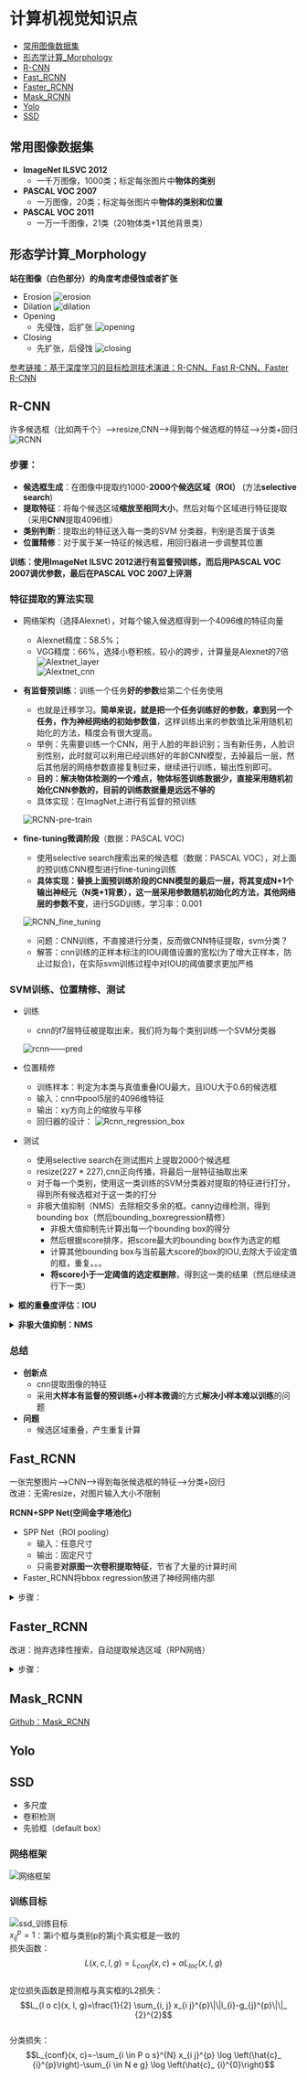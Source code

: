 # 计算机视觉知识点
* [常用图像数据集](#常用图像数据集)
* [形态学计算_Morphology](#形态学计算_Morphology)
* [R-CNN](#R-CNN)
* [Fast_RCNN](#Fast_RCNN)
* [Faster_RCNN](#Faster_RCNN)
* [Mask_RCNN](#Mask_RCNN)
* [Yolo](#Yolo)
* [SSD](#SSD)

<span id="常用图像数据集"></span>
## 常用图像数据集
* **ImageNet ILSVC 2012**
  * 一千万图像，1000类；标定每张图片中**物体的类别**
* **PASCAL VOC 2007**
  * 一万图像，20类；标定每张图片中**物体的类别和位置**
* **PASCAL VOC 2011**
  * 一万一千图像，21类（20物体类+1其他背景类）

<span id="形态学计算_Morphology"></span>
## 形态学计算_Morphology
**站在图像（白色部分）的角度考虑侵蚀或者扩张**  
* Erosion
![erosion](https://i.ibb.co/2YRpPCL/erosion.png)
* Dilation
![dilation](https://i.ibb.co/Yp2jH6D/dilation.png)
* Opening
  * 先侵蚀，后扩张
  ![opening](https://i.ibb.co/xCsqPZY/opening.png)
* Closing
  * 先扩张，后侵蚀
  ![closing](https://i.ibb.co/SP7M4BZ/closing.png)

[参考链接：基于深度学习的目标检测技术演进：R-CNN、Fast R-CNN、Faster R-CNN](https://www.cnblogs.com/skyfsm/p/6806246.html)
<span id="R-CNN"></span>
## R-CNN
许多候选框（比如两千个）-->resize,CNN-->得到每个候选框的特征-->分类+回归  
![RCNN](https://i.ibb.co/p2qbQ5P/RCNN.png)  

### 步骤：   
* **候选框生成**：在图像中提取约1000-**2000个候选区域（ROI）** (方法**selective search**)  
* **提取特征**：将每个候选区域**缩放至相同大小**，然后对每个区域进行特征提取（采用**CNN**提取4096维）  
* **类别判断**：提取出的特征送入每一类的SVM 分类器，判别是否属于该类
* **位置精修**：对于属于某一特征的候选框，用回归器进一步调整其位置

**训练：使用ImageNet ILSVC 2012进行有监督预训练，而后用PASCAL VOC 2007调优参数，最后在PASCAL VOC 2007上评测**

### 特征提取的算法实现
* 网络架构（选择Alexnet），对每个输入候选框得到一个4096维的特征向量
  * Alexnet精度：58.5%；
  * VGG精度：66%，选择小卷积核，较小的跨步，计算量是Alexnet的7倍  
  ![Alextnet_layer](https://i.ibb.co/j88jt0q/alexnet.jpg)  
  ![Alextnet_cnn](https://i.ibb.co/QC5fvkQ/Alexnet-cnn.jpg)  

* **有监督预训练**：训练一个任务**好的参数**给第二个任务使用
  * 也就是迁移学习。**简单来说，就是把一个任务训练好的参数，拿到另一个任务，作为神经网络的初始参数值**，这样训练出来的参数值比采用随机初始化的方法，精度会有很大提高。  
  * 举例：先需要训练一个CNN，用于人脸的年龄识别；当有新任务，人脸识别性别，此时就可以利用已经训练好的年龄CNN模型，去掉最后一层，然后其他层的网络参数直接复制过来，继续进行训练，输出性别即可。  
  * **目的：解决物体检测的一个难点，物体标签训练数据少，直接采用随机初始化CNN参数的，目前的训练数据量是远远不够的**
  * 具体实现：在ImagNet上进行有监督的预训练
  
  ![RCNN-pre-train](https://i.ibb.co/kSSYWrf/RCNN-pre-train.jpg)  
* **fine-tuning微调阶段**（数据：PASCAL VOC)
  * 使用selective search搜索出来的候选框（数据：PASCAL VOC），对上面的预训练CNN模型进行fine-tuning训练
  * **具体实现：替换上面预训练阶段的CNN模型的最后一层，将其变成N+1个输出神经元（N类+1背景），这一层采用参数随机初始化的方法，其他网络层的参数不变**，进行SGD训练，学习率：0.001  
  
  ![RCNN_fine_tuning](https://i.ibb.co/cLzQJFL/RCNN-fine-tuning.jpg)  
  
  * 问题：CNN训练，不直接进行分类，反而做CNN特征提取，svm分类？
  * 解答：cnn训练的正样本标注的IOU阈值设置的宽松(为了增大正样本，防止过拟合)，在实际svm训练过程中对IOU的阈值要求更加严格
  
### SVM训练、位置精修、测试
* 训练
  * cnn的f7层特征被提取出来，我们将为每个类别训练一个SVM分类器

  ![rcnn——pred](https://i.ibb.co/DbQvNw6/rcnn-pred.jpg)  
  
* 位置精修
  * 训练样本：判定为本类与真值重叠IOU最大，且IOU大于0.6的候选框 
  * 输入：cnn中pool5层的4096维特征
  * 输出：xy方向上的缩放与平移
  * 回归器的设计：
  ![Rcnn_regression_box](https://ibb.co/B3zzW5x)
* 测试
  * 使用selective search在测试图片上提取2000个候选框
  * resize(227 * 227),cnn正向传播，将最后一层特征抽取出来
  * 对于每一个类别，使用这一类训练的SVM分类器对提取的特征进行打分，得到所有候选框对于这一类的打分
  * 非极大值抑制（NMS）去除相交多余的框。canny边缘检测，得到bounding box（然后bounding_boxregression精修）
    * 非极大值抑制先计算出每一个bounding box的得分
    * 然后根据score排序，把score最大的bounding box作为选定的框
    * 计算其他bounding box与当前最大score的box的IOU,去除大于设定值的框，重复。。。
    * **将score小于一定阈值的选定框删除**，得到这一类的结果（然后继续进行下一类）

**<details><summary>框的重叠度评估：IOU</summary>**
 
![IOU](https://i.ibb.co/N7bdvjs/IOU.png)  
算法检测的定位框与人工标注的数据不可能完全匹配，IOU是为了评估两个框的重叠度
</details>

**<details><summary>非极大值抑制：NMS</summary>**
 
![NMS](https://i.ibb.co/z6CxXyn/NMS.png)  
RCNN定位一辆车，可能找出很多框，有些重复过大的需要去除，于是有了NMS；  

假设有6个矩形框，从小到大概率属于车辆的框分别是A、B、C、D、E、F；具体NMS做法：
* 从最大概率的F框开始，判断A-E与F的重叠度IOU是否大于某个阈值
* 假设B、D与F的IOU大于，则丢弃B、D;并标记第一个矩形框F，保留
* 剩下的A、C、E，选择概率大的E，判断A,C与E的重叠度，当重叠度IOU大于阈值，则丢弃A,C；并标记第二个矩形框E，保留</details>

### 总结
* **创新点**
  * cnn提取图像的特征
  * 采用**大样本有监督的预训练+小样本微调**的方式**解决小样本难以训练**的问题
* **问题**
  * 候选区域重叠，产生重复计算

<span id="Fast_RCNN"></span>
## Fast_RCNN  
一张完整图片-->CNN-->得到每张候选框的特征-->分类+回归  
改进：无需resize，对图片输入大小不限制  

**RCNN+SPP Net(空间金字塔池化)**  
* SPP Net（ROI pooling）
  * 输入：任意尺寸
  * 输出：固定尺寸
  * 只需要**对原图一次卷积提取特征**，节省了大量的计算时间
* Faster_RCNN将bbox regression放进了神经网络内部

<details><summary>步骤：</summary>  
 
　　1.	在图像中确定约1000-2000个候选框 (使用选择性搜索)  
　　2.	对整张图片输进CNN，得到feature map  
　　3.	找到每个候选框在feature map上的映射patch，将此patch作为每个候选框的卷积特征输入到SPP layer和之后的层  
　　4.	对候选框中提取出的特征，使用分类器判别是否属于一个特定类   
　　5.	对于属于某一特征的候选框，用回归器进一步调整其位置  </details>

<span id="Faster_RCNN"></span>
## Faster_RCNN
改进：抛弃选择性搜索，自动提取候选区域（RPN网络）

<details><summary>步骤：</summary>  
 
　　1.	对整张图片输进CNN，得到feature map  
　　2.	卷积特征输入到RPN，得到候选框的特征信息  
　　3.	对候选框中提取出的特征，使用分类器判别是否属于一个特定类   
　　4.	对于属于某一特征的候选框，用回归器进一步调整其位置  </details>

<span id="Mask_RCNN"></span>
## Mask_RCNN
[Github：Mask_RCNN](https://github.com/matterport/Mask_RCNN)

<span id="Yolo"></span>
## Yolo

<span id="SSD"></span>
## SSD
* 多尺度
* 卷积检测
* 先验框（default box）

### 网络框架
![网络框架](https://i.ibb.co/kyctDkY/ssd-net.jpg)  

### 训练目标
![ssd_训练目标](https://i.ibb.co/x5nMCHn/ssd-loss.jpg)  
$x_{i j}^{p}=1$：第i个框与类别p的第j个真实框是一致的  
损失函数：  
$$L(x, c, l, g)=L_{c o n f}(x, c)+\alpha L_{l o c}(x, l, g)$$  
定位损失函数是预测框与真实框的L2损失：  
$$L_{l o c}(x, l, g)=\frac{1}{2} \sum_{i, j} x_{i j}^{p}\|\|l_{i}-g_{j}^{p}\|\|_ {2}^{2}$$  
分类损失：  
$$L_{conf}(x, c)=-\sum_{i \in P o s}^{N} x_{i j}^{p} \log \left(\hat{c}_ {i}^{p}\right)-\sum_{i \in N e g} \log \left(\hat{c}_ {i}^{0}\right)$$  

